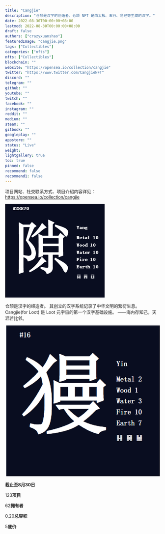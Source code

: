 ```yaml
---
title: "Cangjie"
description: "仓颉是汉字的创造者。仓颉 NFT 是由太极、五行、易经等生成的汉字。"
date: 2022-08-30T00:00:00+08:00
lastmod: 2022-08-30T00:00:00+08:00
draft: false
authors: ["crazyxuanshao"]
featuredImage: "cangjie.png"
tags: ["Collectibles"]
categories: ["nfts"]
nfts: ["Collectibles"]
blockchain: ""
website: "https://opensea.io/collection/cangjie"
twitter: "https://www.twitter.com/CangjieNFT"
discord: ""
telegram: ""
github: ""
youtube: ""
twitch: ""
facebook: ""
instagram: ""
reddit: ""
medium: ""
steam: ""
gitbook: ""
googleplay: ""
appstore: ""
status: "Live"
weight: 
lightgallery: true
toc: true
pinned: false
recommend: false
recommend1: false
---
```

项目网站、社交联系方式、项目介绍内容详见：https://opensea.io/collection/cangjie

![dwd](dwd.png)

仓颉是汉字的缔造者。
其创立的汉字系统记录了中华文明的繁衍生息。
Cangjie(for Loot) 是 Loot 元宇宙的第一个汉字基础设施。
——海内存知己，天涯若比邻。

![dadad](dadad.png)

**截止至8月30日**

123**项目**

62**拥有者**

0.20**总容积**

5**底价**